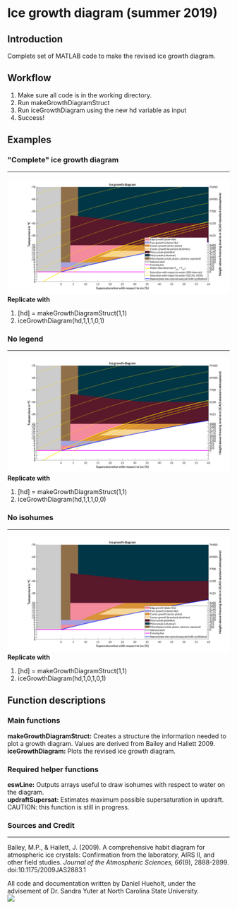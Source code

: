 # Ice growth diagram (summer 2019)
## Introduction
Complete set of MATLAB code to make the revised ice growth diagram.

## Workflow
1. Make sure all code is in the working directory.
2. Run makeGrowthDiagramStruct
3. Run iceGrowthDiagram using the new hd variable as input
4. Success!

## Examples
### "Complete" ice growth diagram
------
![Revised ice growth diagram with all habits, isohumes, legend, and other features](Demo/igd_complete.png)
**Replicate with**  
1. [hd] = makeGrowthDiagramStruct(1,1)
2. iceGrowthDiagram(hd,1,1,1,0,1)  

### No legend
------
![Revised ice growth diagram with everything except the legend](Demo/igd_isohumes_nolegend.png)
**Replicate with**  
1. [hd] = makeGrowthDiagramStruct(1,1)
2. iceGrowthDiagram(hd,1,1,1,0,0)

### No isohumes
------
![Revised ice growth diagram with no isohumes](Demo/igd_noisohumes.png)
**Replicate with**  
1. [hd] = makeGrowthDiagramStruct(1,1)
2. iceGrowthDiagram(hd,1,0,1,0,1)

## Function descriptions
### Main functions
**makeGrowthDiagramStruct:** Creates a structure the information needed to plot a growth diagram. Values are derived from Bailey and Hallett 2009.  
**iceGrowthDiagram:** Plots the revised ice growth diagram.

### Required helper functions
**eswLine:** Outputs arrays useful to draw isohumes with respect to water on the diagram.  
**updraftSupersat:** Estimates maximum possible supersaturation in updraft. CAUTION: this function is still in progress.  

### Sources and Credit
------
Bailey, M.P., & Hallett, J. (2009). A comprehensive habit diagram for atmospheric ice crystals: Confirmation from the laboratory, AIRS II, and other field studies. *Journal of the Atmospheric Sciences, 66*(9), 2888-2899. doi:10.1175/2009JAS2883.1  

All code and documentation written by Daniel Hueholt, under the advisement of Dr. Sandra Yuter at North Carolina State University.  
[<img src="http://www.environmentanalytics.com/wp-content/uploads/2016/05/cropped-Environment_Analytics_Logo_Draft.png">](http://www.environmentanalytics.com)
